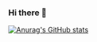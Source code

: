 ### Hi there 👋

[![Anurag's GitHub stats](https://github-readme-stats.vercel.app/api?username=zevino)](https://github.com/anuraghazra/github-readme-stats)
